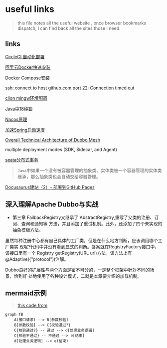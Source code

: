 

# useful links

> this file notes all the useful website , once browser bookmarks dispatch, I can find back all the sites those I need.

## links

[CircleCI 自动化部署](https://zhuanlan.zhihu.com/p/370550987)

[阿里云Docker快速安装](https://www.cnblogs.com/hongmaju/p/15598990.html)

[Docker Compose安装](https://www.cnblogs.com/lihw-study/p/16022277.html)

[ssh: connect to host github.com port 22: Connection timed out](https://blog.csdn.net/hdm314/article/details/119947761)

[clion mingw环境配置](https://zhuanlan.zhihu.com/p/43680621)

[Java中18种锁](https://mp.weixin.qq.com/s/QYJLQN2XsI88Gh0xOxS4MA)

[Nacos原理](https://mp.weixin.qq.com/s/4QgQ1h9VSJZ4c2tFDm6log)

[加速Spring启动速度](https://mp.weixin.qq.com/s/ZMIUXDc7yY64GDE70g3-kA)

[Overall Technical Architecture of Dubbo Mesh](https://www.alibabacloud.com/blog/overall-technical-architecture-of-dubbo-mesh_600029)

multiple deployment modes (SDK, Sidecar, and Agent)

[seata分布式事务](https://mp.weixin.qq.com/s/cM8XUouYGnUVYwm1qgUqVQ)

> `Java`中如果一个没有被容器管理的抽象类、实体类被一个容器管理的实体类继承，那么抽象类也会自动交给容器管理。

[Docusaurus建站（2）- 部署到GitHub Pages](https://juejin.cn/post/7115631818736402440)

## 深入理解Apache Dubbo与实战

- 第三章
FailbackRegistry又继承了 AbstractRegistry,重写了父类的注册、订阅、查询和通知等 方法，并且添加了重试机制。此外，还添加了四个未实现的抽象模板方法。

虽然每种注册中心都有自己具体的工厂类，但是在什么地方判断，应该调用哪个工厂类实 现呢?代码中并没有看到显式的判断。答案就在RegistryFactory接口中，该接口里有一个 Registry getRegistry(URL url)方法，该方法上有@Adaptive({"protocol"))注解。

Dubbo良好的扩展性与两个方面是密不可分的，一是整个框架中针对不同的场景，恰到好 处地使用了各种设计模式，二就是本章要介绍的加载机制。



## mermaid示例

> [this code from](https://juejin.cn/post/7038144693867118629)

```mermaid
graph TB
    A(接口请求) --> B[参数校验]
    B[参数校验] --> C{校验通过?}
    C{校验通过?} -- 通过 --> d[处理业务逻辑]
    C{校验不通过} -- 不通过 --> e[结束]
    d[处理业务逻辑] --> e(结束)
```
